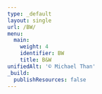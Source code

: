 ```yaml
---
type: _default
layout: single
url: /BW/
menu:
  main:
    weight: 4
    identifier: BW
    title: B&W
unifiedAlt: '© Michael Than'
_build:
  publishResources: false
---
```

